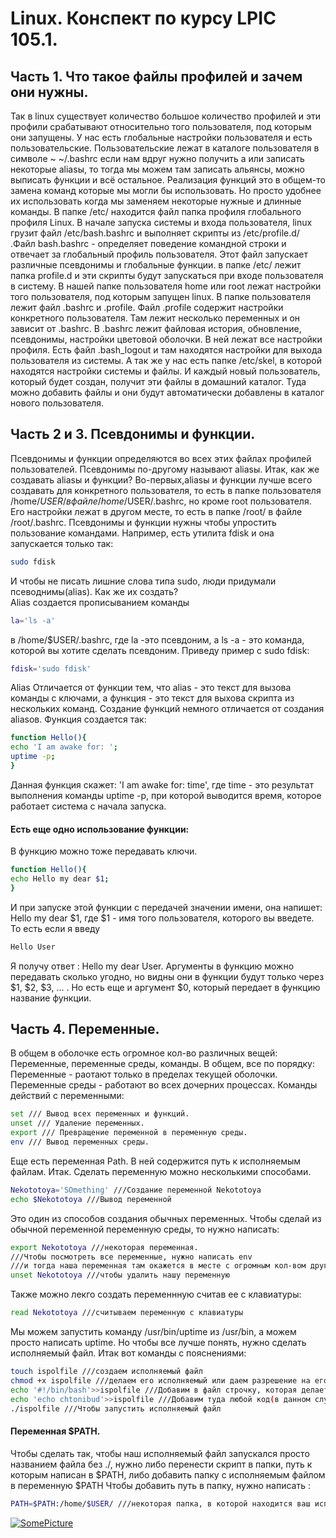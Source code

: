 # Linux. Конспект по курсу LPIC 105.1.
## Часть 1. Что такое файлы профилей и зачем они нужны.
Так в linux существует количество большое количество профилей и эти профили срабатывают относительно того пользователя, под которым они запущены. У нас есть глобальные настройки пользователя и есть пользовательские. Пользовательские лежат в каталоге пользователя в символе ~  ~/.bashrc  если нам вдруг нужно получить а или записать некоторые aliasы, то тогда мы можем там записать альянсы, можно выписать функции и всё остальное. Реализация функций это в общем-то замена команд которые мы могли бы использовать. Но просто удобнее их использовать когда мы заменяем некоторые нужные и длинные команды. В папке /etc/ находится файл папка профиля глобального профиля Linux. 
В начале запуска системы и входа пользователя, linux грузит файл /etc/bash.bashrc и выполняет скрипты из /etc/profile.d/ .Файл bash.bashrc - определяет поведение командной строки и отвечает за глобальный профиль пользователя. Этот файл запускает различные псевдонимы и глобальные функции. в папке /etc/ лежит папка profile.d и эти скрипты будут запускаться при входе пользователя в систему. В нашей папке пользователя home или root лежат настройки того пользователя, под которым запущен linux. В папке пользователя лежит файл .bashrc и .profile. Файл .profile содержит настройки конкретного пользователя. Там лежит несколько переменных и он зависит от .bashrc. В .bashrc лежит файловая история, обновление, псевдонимы, настройки цветовой оболочки. В ней лежат все настройки профиля. Есть файл .bash_logout и там находятся настройки для выхода пользователя из системы. А так же у нас есть папке /etc/skel, в которой находятся настройки системы и файлы. И каждый новый пользователь, который будет создан, получит эти файлы в домашний каталог. Туда можно добавить файлы и они будут автоматически добавлены в каталог нового пользователя.
## Часть 2 и 3. Псевдонимы и функции.
Псевдонимы и функции определяются во всех этих файлах профилей пользователей. Псевдонимы по-другому называют aliasы. Итак, как же создавать aliasы и функции? 
Во-первых,aliasы и функции лучше всего создавать для конкретного пользователя, то есть в папке пользователя /home/$USER/ в файле /home/$USER/.bashrc, но кроме root пользователя. Его настройки лежат в другом месте, то есть в папке /root/ в файле /root/.bashrc. 
Псевдонимы и функции нужны чтобы упростить пользование командами. Например, есть утилита fdisk и она запускается только так: 
```bash
sudo fdisk
``` 
И чтобы не писать лишние слова типа sudo, люди придумали псеводнимы(alias). Как же их создать?  
Alias создается прописыванием команды 
```bash
la='ls -a'
``` 
в /home/$USER/.bashrc, где la -это псевдоним, а ls -a - это команда, которой вы хотите сделать псевдоним.
Приведу пример с sudo fdisk:
```bash
fdisk='sudo fdisk'
``` 
Alias Отличается от функции тем, что alias - это текст для вызова команды с ключами, а функция - это текст для выхова скрипта из нескольких команд.
Создание функций немного отличается от создания aliasов.
Функция создается так:
```bash
function Hello(){
echo 'I am awake for: ';
uptime -p;
}
``` 
Данная функция скажет: 'I am awake for: time', где time - это результат выполнения команды uptime -p, при которой выводится время, которое работает система с начала запуска.
#### Есть еще одно использование функции:
В функцию можно тоже передавать ключи.
```bash
function Hello(){
echo Hello my dear $1;
}
```
И при запуске этой функции с передачей значении имени, она напишет: Hello  my dear $1, где $1 - имя того пользователя, которого вы введете.
То есть если я введу 
```bash
Hello User
``` 
Я получу ответ : Hello my dear User.
Аргументы в функцию можно передавать сколько угодно, но видны они в функции будут только через $1, $2, $3, ... .
Но есть еще и аргумент $0, который передает в функцию название функции.
## Часть 4. Переменные.
В общем в оболочке есть огромное кол-во различных вещей:
Переменные, переменные среды, команды.
В общем, все по порядку:
Переменные - раотают только в пределах текущей оболочки.
Переменные среды - работают во всех дочерних процессах.
Команды действий с переменными:
```bash
set /// Вывод всех переменных и функций.
unset /// Удаление переменных.
export /// Превращение переменной в переменную среды.
env /// Вывод переменных среды.
``` 
Еще есть переменная Path.
В ней содержится путь к исполняемым файлам.
Итак. Сделать переменную можно несколькими способами.

```bash
Nekototoya='SOmething' ///Создание переменной Nekototoya
echo $Nekototoya ///Вывод переменной
```
Это один из способов создания обычных переменных.
Чтобы сделай из обычной переменной переменную среды, то нужно написать:
```bash
export Nekototoya ///некоторая переменная.
///Чтобы посмотреть все переменные, нужно написать env
///и тогда наша переменная там окажется в месте с огромным кол-вом другиз переменных и переменной path.
unset Nekototoya ///чтобы удалить нашу переменную
```
Также можно лекго создать переменнную считав ее с клавиатуры:
```bash
read Nekototoya ///считываем переменную с клавиатуры
```
Мы можем запустить команду /usr/bin/uptime из /usr/bin, а можем просто написать uptime.
Но чтобы все лучше понять, нужно сделать исполняемый файл. 
Итак вот команды с пояснениями:
```bash
touch ispolfile ///создаем исполняемый файл
chmod +x ispolfile ///делаем его исполняемый или даем разрешение на его исполнение или по-другому запуск
echo '#!/bin/bash'>>ispolfile ///Добавим в файл строчку, которая делает его исполняемым.
echo 'echo chtonibud'>>ispolfile ///Добавим туда любой код(в данном случае код вывода чего-нибудь.
./ispolfile ///Чтобы запустить исполняемый файл
```
#### Переменная $PATH.
Чтобы сделать так, чтобы наш исполняемый файл запускался просто названием файла без ./, нужно либо перенести скрипт в папки, путь к которым написан в $PATH, либо добавить папку с исполняемым файлом в переменную $PATH
Чтобы добавить путь в папку, нужно написать :
```bash
PATH=$PATH:/home/$USER/ ///некоторая папка, в которой находится ваш исполняемый файл.
```
[![SomePicture](https://avatars2.githubusercontent.com/u/11632545?v=3&s=200)](https://4pda.ru/tag/linux/)
